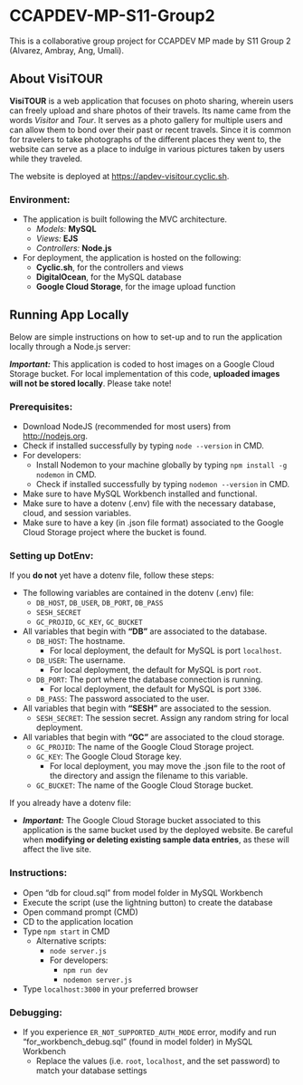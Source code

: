 # CCAPDEV-MP-S11-Group2
This is a collaborative group project for CCAPDEV MP made by S11 Group 2 (Alvarez, Ambray, Ang, Umali).

## About VisiTOUR

**VisiTOUR** is a web application that focuses on photo sharing, wherein users can freely upload and share photos of their travels. Its name came from the words *Visitor* and *Tour*. It serves as a photo gallery for multiple users and can allow them to bond over their past or recent travels. Since it is common for travelers to take photographs of the different places they went to, the website can serve as a place to indulge in various pictures taken by users while they traveled.

The website is deployed at https://apdev-visitour.cyclic.sh.

### Environment:
- The application is built following the MVC architecture.
    - *Models:* **MySQL**
    - *Views:* **EJS**
    - *Controllers:* **Node.js**
- For deployment, the application is hosted on the following:
    - **Cyclic.sh**, for the controllers and views
    - **DigitalOcean**, for the MySQL database
    - **Google Cloud Storage**, for the image upload function

## Running App Locally

Below are simple instructions on how to set-up and to run the application locally through a Node.js server:

***Important:*** This application is coded to host images on a Google Cloud Storage bucket. For local implementation of this code, **uploaded images will not be stored locally**. Please take note!

### Prerequisites:
- Download NodeJS (recommended for most users) from http://nodejs.org.
- Check if installed successfully by typing `node --version` in CMD.
- For developers:
    - Install Nodemon to your machine globally by typing `npm install -g nodemon` in CMD.
    - Check if installed successfully by typing `nodemon --version` in CMD.
- Make sure to have MySQL Workbench installed and functional.
- Make sure to have a dotenv (.env) file with the necessary database, cloud, and session variables.
- Make sure to have a key (in .json file format) associated to the Google Cloud Storage project where the bucket is found.

### Setting up DotEnv:

If you **do not** yet have a dotenv file, follow these steps:
- The following variables are contained in the dotenv (.env) file:
    - `DB_HOST`, `DB_USER`, `DB_PORT`, `DB_PASS`
    - `SESH_SECRET`
    - `GC_PROJID`, `GC_KEY`, `GC_BUCKET`
- All variables that begin with **“DB”** are associated to the database.
    - `DB_HOST`: The hostname.
        - For local deployment, the default for MySQL is port `localhost`.
    - `DB_USER`: The username.
        - For local deployment, the default for MySQL is port `root`.
    - `DB_PORT`: The port where the database connection is running.
        - For local deployment, the default for MySQL is port `3306`.
    - `DB_PASS`: The password associated to the user.
- All variables that begin with **“SESH”** are associated to the session.
    - `SESH_SECRET`: The session secret. Assign any random string for local deployment.
- All variables that begin with **“GC”** are associated to the cloud storage.
    - `GC_PROJID`: The name of the Google Cloud Storage project.
    - `GC_KEY`: The Google Cloud Storage key.
        - For local deployment, you may move the .json file to the root of the directory and assign the filename to this variable.
    - `GC_BUCKET`: The name of the Google Cloud Storage bucket.

If you already have a dotenv file:
- ***Important:*** The Google Cloud Storage bucket associated to this application is the same bucket used by the deployed website. Be careful when **modifying or deleting existing sample data entries**, as these will affect the live site.

### Instructions:
- Open “db for cloud.sql” from model folder in MySQL Workbench
- Execute the script (use the lightning button) to create the database
- Open command prompt (CMD)
- CD to the application location
- Type `npm start` in CMD 
    - Alternative scripts:
        - `node server.js`
        - For developers:
            - `npm run dev`
            - `nodemon server.js`
- Type `localhost:3000` in your preferred browser

### Debugging:
- If you experience `ER_NOT_SUPPORTED_AUTH_MODE` error, modify and run “for_workbench_debug.sql” (found in model folder) in MySQL Workbench
    - Replace the values (i.e. `root`, `localhost`, and the set password) to match your database settings